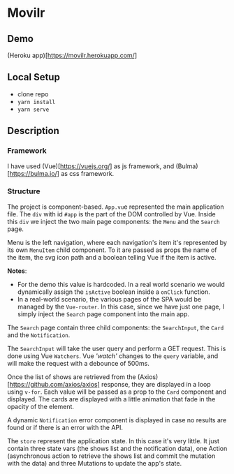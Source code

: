 # Movilr

## Demo

(Heroku app)[https://movilr.herokuapp.com/]

## Local Setup

- clone repo
- `yarn install`
- `yarn serve`


## Description

### Framework

I have used (Vue)[https://vuejs.org/] as js framework, and (Bulma)[https://bulma.io/] as css framework.

### Structure

The project is component-based.
`App.vu`e represented the main application file.
The `div` with id `#app` is the part of the DOM controlled by Vue. 
Inside this `div` we inject the two main page components: the `Menu` and the `Search` page.

Menu is the left navigation, where each navigation's item it's represented by its own `MenuItem` child component.
To it are passed as props the name of the item, the svg icon path and a boolean telling Vue if the item is active.

**Notes**: 
- For the demo this value is hardcoded. In a real world scenario we would dynamically assign the `isActive` boolean inside a `onClick` function.
- In a real-world scenario, the various pages of the SPA would be managed by the `Vue-router`. In this case, since we have just one page, I simply inject the `Search` page component into the main app.

The `Search` page contain three child components: the `SearchInput`, the `Card` and the `Notification`.

The `SearchInput` will take the user query and perform a GET request.
This is done using Vue `Watchers`. Vue _'watch'_ changes to the `query` variable, and will make the request with a debounce of 500ms.

Once the list of shows are retrieved from the (Axios)[https://github.com/axios/axios] response, they are displayed in a loop using `v-for`. Each value will be passed as a prop to the `Card` component and displayed.
The cards are displayed with a little animation that fade in the opacity of the element.

A dynamic `Notification` error component is displayed in case no results are found or if there is an error with the API.

The `store` represent the application state. In this case it's very little. It just contain three state vars (the shows list and the notification data), one Action (asynchronous action to retrieve the shows list and commit the mutation with the data) and three Mutations to update the app's state.


